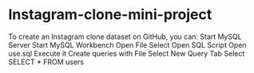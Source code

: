 # Instagram-clone-mini-project
To create an Instagram clone dataset on GitHub, you can:  Start MySQL Server Start MySQL Workbench Open File Select Open SQL Script Open use.sql Execute it Create queries with File Select New Query Tab Select SELECT * FROM users
